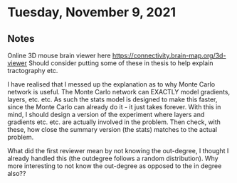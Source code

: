# Tuesday, November 9, 2021

## Notes

Online 3D mouse brain viewer here https://connectivity.brain-map.org/3d-viewer
Should consider putting some of these in thesis to help explain tractography etc.

I have realised that I messed up the explanation as to why Monte Carlo network is useful.
The Monte Carlo network can EXACTLY model gradients, layers, etc. etc.
As such the stats model is designed to make this faster, since the Monte Carlo can already do it - it just takes forever.
With this in mind, I should design a version of the experiment where layers and gradients etc. etc. are actually involved in the problem.
Then check, with these, how close the summary version (the stats) matches to the actual problem.

What did the first reviewer mean by not knowing the out-degree, I thought I already handled this (the outdegree follows a random distribution).
Why more interesting to not know the out-degree as opposed to the in degree also??